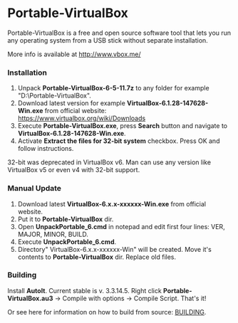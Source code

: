 Portable-VirtualBox
===================

Portable-VirtualBox is a free and open source software tool that lets you run any operating system from a USB stick without separate installation.

More info is available at http://www.vbox.me/

### Installation ###

1) Unpack **Portable-VirtualBox-6-5-11.7z** to any folder for example "D:\Portable-VirtualBox\".
2) Download latest version for example **VirtualBox-6.1.28-147628-Win.exe** from official website: https://www.virtualbox.org/wiki/Downloads
3) Execute **Portable-VirtualBox.exe**, press **Search** button and navigate to **VirtualBox-6.1.28-147628-Win.exe**.
4) Activate **Extract the files for 32-bit system** checkbox. Press OK and follow instructions.

32-bit was deprecated in VirtualBox v6.
Man can use any version like VirtualBox v5 or even v4 with 32-bit support.

### Manual Update ###

1) Download latest **VirtualBox-6.x.x-xxxxxx-Win.exe** from official website.
2) Put it to **Portable-VirtualBox** dir.
3) Open **UnpackPortable_6.cmd** in notepad and edit first four lines: VER, MAJOR, MINOR, BUILD.
4) Execute **UnpackPortable_6.cmd**.
5) Directory" VirtualBox-6.x.x-xxxxxx-Win" will be created. Move it's contents to **Portable-VirtualBox** dir. Replace old files.

### Building ###

Install **AutoIt**. Current stable is v. 3.3.14.5.
Right click **Portable-VirtualBox.au3** -> Compile with options -> Compile Script.
That's it!

Or see here for information on how to build from source: [BUILDING](BUILDING.md).


